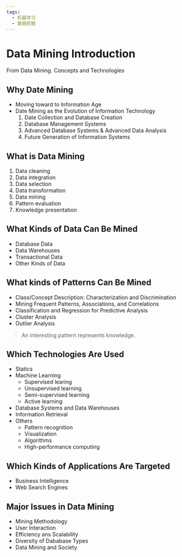 ```yaml
---
tags:
  - 机器学习
  - 数据挖掘
---
```


# Data Mining Introduction

From Data Mining. Concepts and Technologies

## Why Date Mining

- Moving toward to Information Age
- Date Mining as the Evolution of Information Technology
  1. Date Collection and Database Creation
  2. Database Management Systems
  3. Advanced Database Systems & Advanced Data Analysis
  4. Future Generation of Information Systems

## What is Data Mining

1. Data cleaning
2. Data integration
3. Data selection
4. Data transformation
5. Data mining
6. Pattern evaluation
7. Knowledge presentation

## What Kinds of Data Can Be Mined

- Database Data
- Data Warehouses
- Transactional Data
- Other Kinds of Data

## What kinds of Patterns Can Be Mined

- Class/Concept Description: Characterization and Discrimination
- Mining Frequent Patterns, Associations, and Correlations
- Classification and Regression for Predictive Analysis
- Cluster Analysis
- Outlier Analysis

> An interesting pattern represents knowledge.

## Which Technologies Are Used

- Statics
- Machine Learning
  - Supervised learing
  - Unsupervised learning
  - Semi-supervised learning
  - Active learning
- Database Systems and Data Warehouses
- Information Retrieval
- Others
  - Pattern recognition
  - Visualization
  - Algorithms
  - High-performance computing

## Which Kinds of Applications Are Targeted

- Business Intelligence
- Web Search Engines

## Major Issues in Data Mining

- Mining Methodology
- User Interaction
- Efficiency ans Scalability
- Diversity of Dababase Types
- Data Mining and Society
